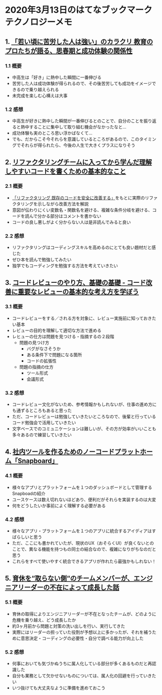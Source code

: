 # 2020年3月13日のはてなブックマークテクノロジーメモ

## 1. [「若い頃に苦労した人は強い」のカラクリ 教育のプロたちが語る、思春期と成功体験の関係性](https://logmi.jp/business/articles/322630)

### 1.1 概要

- 中高生は「好き」に熱中した瞬間に一番伸びる
- 苦労した人は成功体験が得られるので、その後苦労しても成功をイメージできるので乗り越えられる
- 未完成を楽しむ心構えは大事

### 1.2 感想

- 中高生が好きに熱中した瞬間が一番伸びるとのことで、自分のことを振り返ると熱中することに集中して取り組む機会がなかったなと…
- 成功体験も実のところ思い浮かばなくて…
- でも、だからこそ今それらを意識しているところがあるので、このタイミングでそれらが得られたら、今後の人生で大きくプラスになりそう

## 2. [リファクタリングチームに入ってから学んだ理解しやすいコードを書くための基本的なこと](https://engineer.crowdworks.jp/entry/2020/03/10/180847)

### 2.1 概要

- [「リファクタリング 既存のコードを安全に改善する」](https://www.amazon.co.jp/dp/4274224546/)をもとに実際のリファクタリングを示しながら改善方法を解説
- 意図が伝わりにくい変数名・関数名を避ける、複雑な条件分岐を避ける、コードを読んで分かる部分はコメントを書かない
- コードの良し悪しがよく分からない人は是非読んでみると良い

### 2.2 感想

- リファクタリングはコーディングスキルを高めるのにとても良い題材だと感じた
- ぜひ本を読んで勉強してみたい
- 独学でもコーディングを勉強する方法を考えていきたい

## 3. [コードレビューのやり方、基礎の基礎 - コード改善に重要なレビューの基本的な考え方を学ぼう](https://employment.en-japan.com/engineerhub/entry/2020/03/12/103000)

### 3.1 概要

- コードレビューをする／される方を対象に、レビュー実施前に知っておきたい基本
- レビューの目的を理解して適切な方法で進める
- レヒューの仕方は問題を見つける・指摘するの２段階
  - 問題の見つけ方
    - バグがなさそうか
    - ある条件下で問題になる箇所
    - コードの拡張性
  - 問題の指摘の仕方
    - ツール形式
    - 会議形式

### 3.2 感想

- コードレビュー文化がないため、参考情報かもしれないが、仕事の進め方にも通ずるところもあると思った
- ただ、コードレビューは勉強していきたいところなので、後輩と行っているコード勉強会で活用していきたい
- 文字ベースでのコミュニケーションは難しいが、その方が効率がいいことも多々あるので練習していきたい

## 4. [社内ツールを作るためのノーコードプラットホーム「Snapboard」](https://jp.techcrunch.com/2020/03/12/2020-03-10-yc-backed-snapboard-is-a-no-code-platform-for-building-internal-tools/)

### 4.1 概要

- 様々なアプリとプラットフォームを１つのダッシュボードとして管理するSnapboadの紹介
- ユースケースは数え切れないほどあり、便利だがそれらを実装するのは大変
- 何をどうしたいか事前によく理解する必要がある

### 4.2 感想

- 様々なアプリ・プラットフォームを１つのアプリに統合するアイディアはすばらしいと思う
- ただ、ここにも書かれていたが、現状のUX（おそらくUI）が良くないとのことで、異なる機能を持つもの同士の結合なので、複雑になりがちなのだと思う
- これらをすべて使いやすく統合できるアプリが作れたら最強かもしれない！

## 5. [育休を“取らない側“のチームメンバーが、エンジニアリーダーの不在によって成長した話](https://tech.smartcamp.co.jp/entry/childcare-leave-engineer-leader)

### 5.1 概要

- 育休の取得によりエンジニアリーダーが不在となったチームが、どのように危機を乗り越え、どう成長したか
- 約3ヶ月前から問題と対策の洗い出しを行い、実行してきた
- 実際にはリーダーの担っていた役割が予想以上に多かったが、それを補うために意思決定・コーディングの必要性・自分で調べる能力が向上した

### 5.2 感想

- 何事においても気づかぬうちに属人化している部分が多くあるものだと再認識した
- 自分も業務として欠かせないものについては、属人化の回避を行っていきたい
- いつ抜けても大丈夫なように準備を進めておこう
